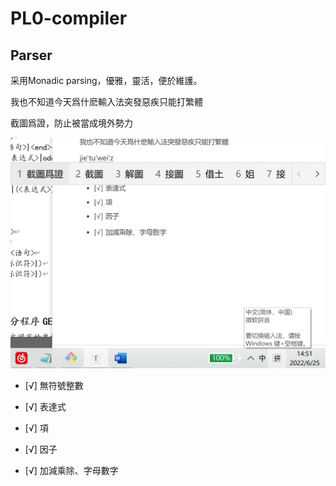 # PL0-compiler

## Parser

采用Monadic parsing，優雅，靈活，便於維護。

我也不知道今天爲什麽輸入法突發惡疾只能打繁體

截圖爲證，防止被當成境外勢力

![1](./1.png)

- [√] 無符號整數
- [√] 表達式
- [√] 項
- [√] 因子

- [√] 加減乘除、字母數字